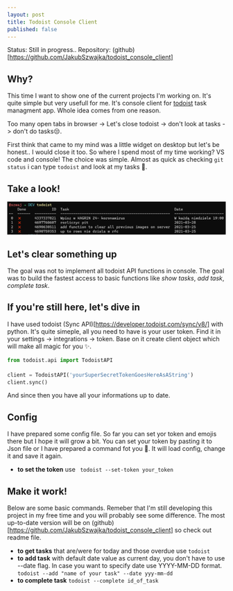 ```yaml
---
layout: post
title: Todoist Console Client
published: false
---
```


Status: Still in progress.. 
Repository: (github)[https://github.com/JakubSzwajka/todoist_console_client]

## Why? 

This time I want to show one of the current projects I'm working on. It's quite simple but very usefull for me. It's console client for [todoist](https://todoist.com/) task managment app. Whole idea comes from one reason. 

Too many open tabs in browser -> Let's close todoist -> don't look at tasks -> don't do tasks😒. 

First think that came to my mind was a little widget on desktop but let's be honest.. I would close it too. So where I spend most of my time working? VS code and console! The choice was simple. Almost as quick as checking ``git status`` i can type ``todoist`` and look at my tasks 🎉. 

## Take a look! 

![todoist_photo](https://github.com/JakubSzwajka/JakubSzwajka.github.io/blob/master/_posts/_images/todoist_1.png?raw=true)

## Let's clear something up 

The goal was not to implement all todoist API functions in console. The goal was to build the fastest access to basic functions like *show tasks*, *add task*, *complete task*. 

## If you're still here, let's dive in 

I have used todoist (Sync API)[https://developer.todoist.com/sync/v8/] with python. It's quite simeple, all you need to have is your user token. Find it in your settings -> integrations -> token. Base on it create client object which will make all magic for you ✨.  

```python 
from todoist.api import TodoistAPI

client = TodoistAPI('yourSuperSecretTokenGoesHereAsAString')
client.sync()
```

And since then you have all your informations up to date.

## Config 

I have prepared some config file. So far you can set yor token and emojis there but I hope it will grow a bit. You can set your token by pasting it to Json file or I have prepared a command fot you 🎀. It will load config, change it and save it again. 

*  **to set the token** use ``` todoist --set-token your_token```

## Make it work! 

Below are some basic commands. Remeber that I'm still developing this project in my free time and you will probably see some difference. The most up-to-date version will be on (github)[https://github.com/JakubSzwajka/todoist_console_client] so check out readme file. 

*  **to get tasks** that are/were for today and those overdue use ``` todoist ```
*  **to add task**  with default date value as current day, you don't have to use --date flag. In case you want to specify date use YYYY-MM-DD format. ```todoist --add "name of your task" --date yyy-mm-dd```
* **to complete task** ```todoist --complete id_of_task```
